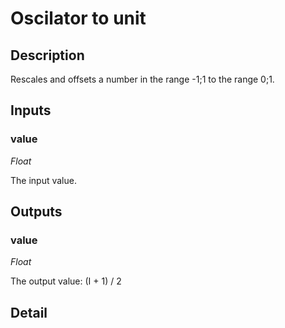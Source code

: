 # Oscilator to unit

## Description
Rescales and offsets a number in the range -1;1 to the range 0;1.

## Inputs
### value

*Float*

The input value.

## Outputs
### value

*Float*

The output value: (I + 1) / 2

## Detail

